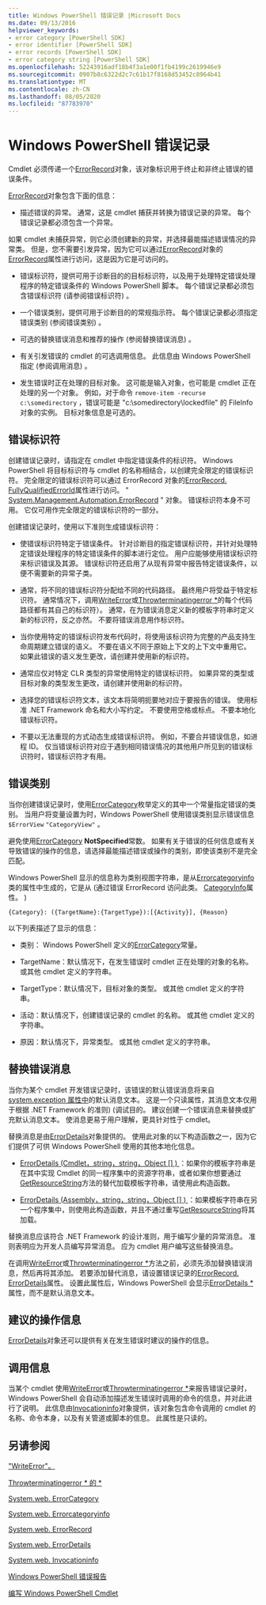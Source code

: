 ```yaml
---
title: Windows PowerShell 错误记录 |Microsoft Docs
ms.date: 09/13/2016
helpviewer_keywords:
- error category [PowerShell SDK]
- error identifier [PowerShell SDK]
- error records [PowerShell SDK]
- error category string [PowerShell SDK]
ms.openlocfilehash: 52243916adf18b4f3a1e00f1fb4199c2619946e9
ms.sourcegitcommit: 0907b8c6322d2c7c61b17f8168d53452c8964b41
ms.translationtype: MT
ms.contentlocale: zh-CN
ms.lasthandoff: 08/05/2020
ms.locfileid: "87783970"
---
```

# <a name="windows-powershell-error-records"></a>Windows PowerShell 错误记录

Cmdlet 必须传递一个[ErrorRecord](/dotnet/api/System.Management.Automation.ErrorRecord)对象，该对象标识用于终止和非终止错误的错误条件。

[ErrorRecord](/dotnet/api/System.Management.Automation.ErrorRecord)对象包含下面的信息：

- 描述错误的异常。 通常，这是 cmdlet 捕获并转换为错误记录的异常。 每个错误记录都必须包含一个异常。

如果 cmdlet 未捕获异常，则它必须创建新的异常，并选择最能描述错误情况的异常类。 但是，您不需要引发异常，因为它可以通过[ErrorRecord](/dotnet/api/System.Management.Automation.ErrorRecord)对象的[ErrorRecord](/dotnet/api/System.Management.Automation.ErrorRecord.Exception)属性进行访问，这是因为它是可访问的。

- 错误标识符，提供可用于诊断目的的目标标识符，以及用于处理特定错误处理程序的特定错误条件的 Windows PowerShell 脚本。 每个错误记录都必须包含错误标识符 (请参阅错误标识符) 。

- 一个错误类别，提供可用于诊断目的的常规指示符。 每个错误记录都必须指定错误类别 (参阅错误类别) 。

- 可选的替换错误消息和推荐的操作 (参阅替换错误消息) 。

- 有关引发错误的 cmdlet 的可选调用信息。 此信息由 Windows PowerShell 指定 (参阅调用消息) 。

- 发生错误时正在处理的目标对象。 这可能是输入对象，也可能是 cmdlet 正在处理的另一个对象。 例如，对于命令 `remove-item -recurse c:\somedirectory` ，错误可能是 "c:\somedirectory\lockedfile" 的 FileInfo 对象的实例。 目标对象信息是可选的。

## <a name="error-identifier"></a>错误标识符

创建错误记录时，请指定在 cmdlet 中指定错误条件的标识符。 Windows PowerShell 将目标标识符与 cmdlet 的名称相结合，以创建完全限定的错误标识符。 完全限定的错误标识符可以通过 ErrorRecord 对象的[ErrorRecord. FullyQualifiedErrorId](/dotnet/api/System.Management.Automation.ErrorRecord.FullyQualifiedErrorId)属性进行访问。 " [System.Management.Automation.ErrorRecord](/dotnet/api/System.Management.Automation.ErrorRecord) " 对象。 错误标识符本身不可用。 它仅可用作完全限定的错误标识符的一部分。

创建错误记录时，使用以下准则生成错误标识符：

- 使错误标识符特定于错误条件。 针对诊断目的指定错误标识符，并针对处理特定错误处理程序的特定错误条件的脚本进行定位。 用户应能够使用错误标识符来标识错误及其源。 错误标识符还启用了从现有异常中报告特定错误条件，以便不需要新的异常子类。

- 通常，将不同的错误标识符分配给不同的代码路径。 最终用户将受益于特定标识符。 通常情况下，调用[WriteError](/dotnet/api/System.Management.Automation.Cmdlet.WriteError)或[Throwterminatingerror *](/dotnet/api/System.Management.Automation.Cmdlet.ThrowTerminatingError)的每个代码路径都有其自己的标识符）。 通常，在为错误消息定义新的模板字符串时定义新的标识符，反之亦然。 不要将错误消息用作标识符。

- 当你使用特定的错误标识符发布代码时，将使用该标识符为完整的产品支持生命周期建立错误的语义。 不要在语义不同于原始上下文的上下文中重用它。 如果此错误的语义发生更改，请创建并使用新的标识符。

- 通常应仅对特定 CLR 类型的异常使用特定的错误标识符。 如果异常的类型或目标对象的类型发生更改，请创建并使用新的标识符。

- 选择您的错误标识符文本，该文本将简明扼要地对应于要报告的错误。 使用标准 .NET Framework 命名和大小写约定。 不要使用空格或标点。 不要本地化错误标识符。

- 不要以无法重现的方式动态生成错误标识符。 例如，不要合并错误信息，如进程 ID。 仅当错误标识符对应于遇到相同错误情况的其他用户所见到的错误标识符时，错误标识符才有用。

## <a name="error-category"></a>错误类别

当你创建错误记录时，使用[ErrorCategory](/dotnet/api/System.Management.Automation.ErrorCategory?view=pscore-6.2.0)枚举定义的其中一个常量指定错误的类别。 当用户将变量设置为时，Windows PowerShell 使用错误类别显示错误信息 `$ErrorView` `"CategoryView"` 。

避免使用[ErrorCategory](/dotnet/api/System.Management.Automation.ErrorCategory?view=pscore-6.2.0) **NotSpecified**常数。 如果有关于错误的任何信息或有关导致错误的操作的信息，请选择最能描述错误或操作的类别，即使该类别不是完全匹配。

Windows PowerShell 显示的信息称为类别视图字符串，是从[Errorcategoryinfo](/dotnet/api/System.Management.Automation.ErrorCategoryInfo)类的属性中生成的，它是从  (通过错误 ErrorRecord 访问此类。 [CategoryInfo](/dotnet/api/System.Management.Automation.ErrorRecord.CategoryInfo)属性。 ) 

```
{Category}: ({TargetName}:{TargetType}):[{Activity}], {Reason}
```

以下列表描述了显示的信息：

- 类别： Windows PowerShell 定义的[ErrorCategory](/dotnet/api/System.Management.Automation.ErrorCategory?view=pscore-6.2.0)常量。

- TargetName：默认情况下，在发生错误时 cmdlet 正在处理的对象的名称。 或其他 cmdlet 定义的字符串。

- TargetType：默认情况下，目标对象的类型。 或其他 cmdlet 定义的字符串。

- 活动：默认情况下，创建错误记录的 cmdlet 的名称。 或其他 cmdlet 定义的字符串。

- 原因：默认情况下，异常类型。 或其他 cmdlet 定义的字符串。

## <a name="replacement-error-message"></a>替换错误消息

当你为某个 cmdlet 开发错误记录时，该错误的默认错误消息将来自[system.exception 属性中](/dotnet/api/System.Exception.Message)的默认消息文本。 这是一个只读属性，其消息文本仅用于根据 .NET Framework 的准则)  (调试目的。 建议创建一个错误消息来替换或扩充默认消息文本。 使消息更易于用户理解，更具针对性于 cmdlet。

替换消息是由[ErrorDetails](/dotnet/api/System.Management.Automation.ErrorDetails)对象提供的。 使用此对象的以下构造函数之一，因为它们提供了可供 Windows PowerShell 使用的其他本地化信息。

- [ErrorDetails (Cmdlet，string，string，Object [] ) ](/dotnet/api/system.management.automation.errordetails.-ctor?view=pscore-6.2.0#System_Management_Automation_ErrorDetails__ctor_System_Management_Automation_Cmdlet_System_String_System_String_System_Object___)：如果你的模板字符串是在其中实现 Cmdlet 的同一程序集中的资源字符串，或者如果你想要通过[GetResourceString](/dotnet/api/System.Management.Automation.Cmdlet.GetResourceString)方法的替代加载模板字符串，请使用此构造函数。

- [ErrorDetails (Assembly，string，string，Object [] ) ](/dotnet/api/system.management.automation.errordetails.-ctor?view=pscore-6.2.0#System_Management_Automation_ErrorDetails__ctor_System_Reflection_Assembly_System_String_System_String_System_Object___)：如果模板字符串在另一个程序集中，则使用此构造函数，并且不通过重写[GetResourceString](/dotnet/api/System.Management.Automation.Cmdlet.GetResourceString)将其加载。

替换消息应该符合 .NET Framework 的设计准则，用于编写少量的异常消息。 准则表明应为开发人员编写异常消息。 应为 cmdlet 用户编写这些替换消息。

在调用[WriteError](/dotnet/api/System.Management.Automation.Cmdlet.WriteError)或[Throwterminatingerror *](/dotnet/api/System.Management.Automation.Cmdlet.ThrowTerminatingError)方法之前，必须先添加替换错误消息，然后再将其添加。 若要添加替代消息，请设置错误记录的[ErrorRecord. ErrorDetails](/dotnet/api/System.Management.Automation.ErrorRecord.ErrorDetails)属性。 设置此属性后，Windows PowerShell 会显示[ErrorDetails *](/dotnet/api/System.Management.Automation.ErrorDetails.Message)属性，而不是默认消息文本。

## <a name="recommended-action-information"></a>建议的操作信息

[ErrorDetails](/dotnet/api/System.Management.Automation.ErrorDetails)对象还可以提供有关在发生错误时建议的操作的信息。

## <a name="invocation-information"></a>调用信息

当某个 cmdlet 使用[WriteError](/dotnet/api/System.Management.Automation.Cmdlet.WriteError)或[Throwterminatingerror *](/dotnet/api/System.Management.Automation.Cmdlet.ThrowTerminatingError)来报告错误记录时，Windows PowerShell 会自动添加描述发生错误时调用的命令的信息，并对此进行了说明。 此信息由[Invocationinfo](/dotnet/api/System.Management.Automation.InvocationInfo)对象提供，该对象包含命令调用的 cmdlet 的名称、命令本身，以及有关管道或脚本的信息。 此属性是只读的。

## <a name="see-also"></a>另请参阅

["WriteError"。](/dotnet/api/System.Management.Automation.Cmdlet.WriteError)

[Throwterminatingerror * 的 *](/dotnet/api/System.Management.Automation.Cmdlet.ThrowTerminatingError)

[System.web. ErrorCategory](/dotnet/api/System.Management.Automation.ErrorCategory?view=pscore-6.2.0)

[System.web. Errorcategoryinfo](/dotnet/api/System.Management.Automation.ErrorCategoryInfo)

[System.web. ErrorRecord](/dotnet/api/System.Management.Automation.ErrorRecord)

[System.web. ErrorDetails](/dotnet/api/System.Management.Automation.ErrorDetails)

[System.web. Invocationinfo](/dotnet/api/System.Management.Automation.InvocationInfo)

[Windows PowerShell 错误报告](./error-reporting-concepts.md)

[编写 Windows PowerShell Cmdlet](./writing-a-windows-powershell-cmdlet.md)
